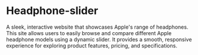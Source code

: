 # Headphone-slider
A sleek, interactive website that showcases Apple's range of headphones. This site allows users to easily browse and compare different Apple headphone models using a dynamic slider. It provides a smooth, responsive experience for exploring product features, pricing, and specifications.
